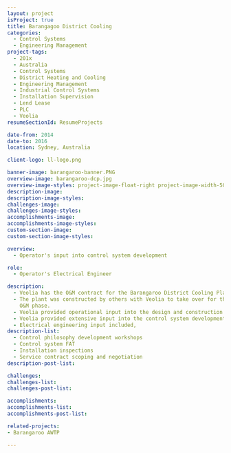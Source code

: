 ```yaml
---
layout: project
isProject: true
title: Barangagoo District Cooling
categories:
  - Control Systems
  - Engineering Management
project-tags:
  - 201x
  - Australia
  - Control Systems
  - District Heating and Cooling
  - Engineering Management
  - Industrial Control Systems
  - Installation Supervision
  - Lend Lease
  - PLC
  - Veolia
resumeSectionId: ResumeProjects

date-from: 2014
date-to: 2016
location: Sydney, Australia

client-logo: ll-logo.png

banner-image: barangaroo-banner.PNG
overview-image: barangaroo-dcp.jpg
overview-image-styles: project-image-float-right project-image-width-50
description-image:
description-image-styles:
challenges-image:
challenges-image-styles:
accomplishments-image:
accomplishments-image-styles:
custom-section-image:
custom-section-image-styles:

overview:
  - Operator's input into control system development

role:
  - Operator's Electrical Engineer

description:
  - Veolia has the O&M contract for the Barangaroo District Cooling Plant.
  - The plant was constructed by others with Veolia to take over for the
    O&M phase.
  - Veolia provided operational input into the design and construction.
  - Veolia provided extensive input into the control system development.
  - Electrical engineering input included,
description-list:
  - Control philosophy development workshops
  - Control system FAT
  - Installation inspections
  - Service contract scoping and negotiation
description-post-list:

challenges:
challenges-list:    
challenges-post-list:    

accomplishments:
accomplishments-list:    
accomplishments-post-list:    

related-projects:
- Barangaroo AWTP

---
```

